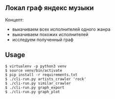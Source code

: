 Локал граф яндекс музыки
---

Концепт:
- выкачиваем всех исполнителей одного жанра
- выкачиваем похожих исполнителей
- исследуем полученный граф


## Usage

```
$ virtualenv -p python3 venv
$ source venv/bin/activate
$ pip install -r requirements.txt
$ ./cli-run.py artists_crawler 'rock'
$ ./cli-run.py similar_crawler
$ ./cli-run.py graph_export
$ ./cli-run.py graph_plot
```
